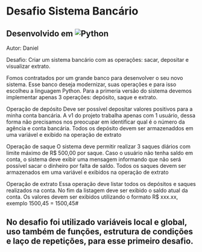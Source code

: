 # Desafio Sistema Bancário

## Desenvolvido em ![Python](https://img.shields.io/badge/python-3670A0?style=for-the-badge&logo=python&logoColor=ffdd54)


  Autor: Daniel  
   
   Desafio: Criar um sistema bancário com as operações: sacar, depositar e visualizar extrato.
   
   Fomos contratados por um grande banco para desenvolver o seu novo sistema. Esse banco deseja  modernizar, suas operações e para
   isso escolheu a linguagem Python. Para a primeria versão do sistema devemos implementar apenas 3 operações: depósito, saque e extrato.
 
   Operação de depósito
       Deve ser possível depositar valores positivos para a minha conta bancária. A v1 do projeto trabalha apenas com 1 usuário,
       dessa forma não precisamos nos preocupar em identificar qual é o número da agência e conta bancária. Todos os depósito
       devem ser armazenaddos em uma variável e exibido na operação de extrato
 
   Operação de saque
       O sistema deve permitir realizar 3 saques diários com limite máximo de R$ 500,00 por saque. Caso o usuário  não tenha saldo
       em conta, o sistema deve exibir uma mensagem informando que não será possível sacar o dinheiro por falta de saldo. Todos os 
       saques devem ser armazenados em uma variável e exibidos na operação de extrato 
 
   Operação de extrato
       Essa operação deve listar todos os depósitos e saques realizados na conta. No fim da listagem deve ser exibido o saldo atual da conta.
       Os valores devem ser exibidos utilizando o formato R$ xxx.xx, exemplo 1500,45 = 1500,45#
 

## No desafio foi utilizado variáveis local e global, uso também de funções, estrutura de condições e laço de repetições, para esse primeiro desafio.